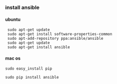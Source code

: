 
### install ansible

#### ubuntu

```
 sudo apt-get update
 sudo apt-get install software-properties-common
 sudo apt-add-repository ppa:ansible/ansible
 sudo apt-get update
 sudo apt-get install ansible
```

#### mac os

```
sudo easy_install pip

sudo pip install ansible
```